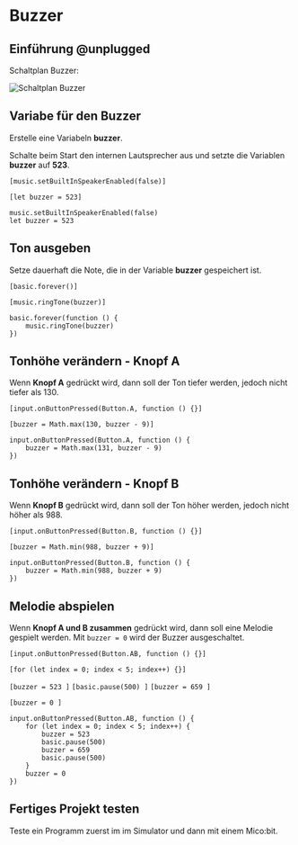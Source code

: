 # Buzzer

## Einführung @unplugged

Schaltplan Buzzer:

![Schaltplan Buzzer](https://philipphgerber.github.io/tutorials-x2-next/docs/static/tutorials/04_buzzer.png)


## Variabe für den Buzzer

Erstelle eine Variabeln **buzzer**.

Schalte beim Start den internen Lautsprecher aus und
setzte die Variablen **buzzer** auf **523**.

``[music.setBuiltInSpeakerEnabled(false)]``

``[let buzzer = 523]``

```blocks
music.setBuiltInSpeakerEnabled(false)
let buzzer = 523
```

## Ton ausgeben

Setze dauerhaft die Note, die in der Variable **buzzer** gespeichert ist.

``[basic.forever()]``

``[music.ringTone(buzzer)]``


```blocks
basic.forever(function () {
    music.ringTone(buzzer)
})
```

## Tonhöhe verändern - Knopf A

Wenn **Knopf A** gedrückt wird, dann soll der Ton tiefer werden, jedoch nicht tiefer als 130.

``[input.onButtonPressed(Button.A, function () {}]``

``[buzzer = Math.max(130, buzzer - 9)]``

```blocks
input.onButtonPressed(Button.A, function () {
    buzzer = Math.max(131, buzzer - 9)
})
```

## Tonhöhe verändern - Knopf B

Wenn **Knopf B** gedrückt wird, dann soll der Ton höher werden, jedoch nicht höher als 988.

``[input.onButtonPressed(Button.B, function () {}]``

``[buzzer = Math.min(988, buzzer + 9)]``

```blocks
input.onButtonPressed(Button.B, function () {
    buzzer = Math.min(988, buzzer + 9)
})
```


## Melodie abspielen

Wenn **Knopf A und B zusammen** gedrückt wird, dann soll eine Melodie gespielt werden.
Mit ``buzzer = 0`` wird der Buzzer ausgeschaltet.

``[input.onButtonPressed(Button.AB, function () {}]``

``[for (let index = 0; index < 5; index++) {}]``

``[buzzer = 523 ]``
``[basic.pause(500) ]``
``[buzzer = 659 ]``


``[buzzer = 0 ]``


```blocks
input.onButtonPressed(Button.AB, function () {
    for (let index = 0; index < 5; index++) {
        buzzer = 523
        basic.pause(500)
        buzzer = 659
        basic.pause(500)
    }
    buzzer = 0
})
```

## Fertiges Projekt testen

Teste ein Programm zuerst im im Simulator und dann mit einem Mico:bit.


<script src="https://makecode.com/gh-pages-embed.js"></script><script>makeCodeRender("{{ site.makecode.home_url }}", "{{ site.github.owner_name }}/{{ site.github.repository_name }}");</script>
